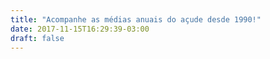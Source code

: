 ```yaml
---
title: "Acompanhe as médias anuais do açude desde 1990!"
date: 2017-11-15T16:29:39-03:00
draft: false
---
```



<!--more-->

<div id="vis" width=300></div>

<script src="https://cdnjs.cloudflare.com/ajax/libs/vega/3.0.7/vega.js"></script>
<script src="https://cdnjs.cloudflare.com/ajax/libs/vega-lite/2.0.1/vega-lite.js"></script>
<script src="https://cdnjs.cloudflare.com/ajax/libs/vega-embed/3.0.0-rc7/vega-embed.js"></script>
<script>
    const spec = {  
  "$schema":"https://vega.github.io/schema/vega-lite/v2.json",
    "data": {     
        "url":"https://api.insa.gov.br/reservatorios/12172/monitoramento",
        "format": {
            "type": "json",
            "property": "volumes",
            "parse":{
              "DataInformacao": "utc:'%d/%m/%Y'"
            }
        }
    },
     "mark": "bar",
     "width": 900,
     "height": 450,
        "encoding": {
            
        "x": { "timeUnit": "year", "field": "DataInformacao", "type": "ordinal", "axis": {"title": ""}},
		  
        "y": {"aggregate": "average", "field": "VolumePercentual", "type": "quantitative", 
        "axis": {"title": "Percentual médio anual de água no açude de Boqueirão"}}
        }
};
  	vegaEmbed('#vis', spec).catch(console.warn);
</script>
